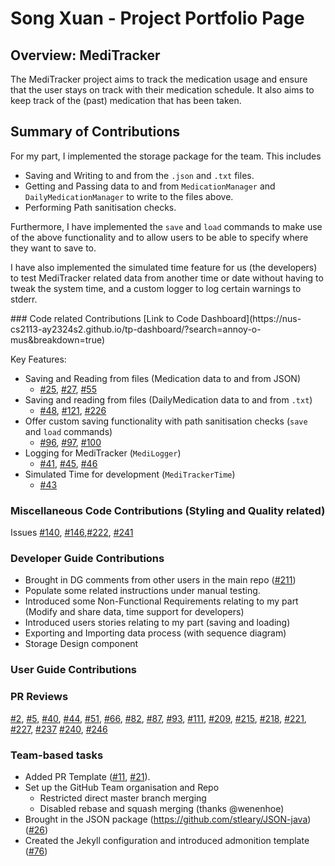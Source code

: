 # Song Xuan - Project Portfolio Page

## Overview: MediTracker
The MediTracker project aims to track the medication usage and ensure that the user stays on track with their medication schedule.
It also aims to keep track of the (past) medication that has been taken.

## Summary of Contributions
For my part, I implemented the storage package for the team. This includes 
- Saving and Writing to and from the `.json` and `.txt` files.
- Getting and Passing data to and from `MedicationManager` and `DailyMedicationManager` to write to the files above.
- Performing Path sanitisation checks.

Furthermore, I have implemented the `save` and `load` commands to make use of the above functionality and to allow 
users to be able to specify where they want to save to.

I have also implemented the simulated time feature for us (the developers) to test MediTracker related data from 
another time or date without having to tweak the system time, and a custom logger to log certain warnings to stderr.

<div style="page-break-after: always;"></div>
### Code related Contributions
[Link to Code Dashboard](https://nus-cs2113-ay2324s2.github.io/tp-dashboard/?search=annoy-o-mus&breakdown=true)

Key Features:
- Saving and Reading from files (Medication data to and from JSON)
  - [#25](https://github.com/AY2324S2-CS2113T-T09-1/tp/issues/25), [#27](https://github.com/AY2324S2-CS2113T-T09-1/tp/issues/27), [#55](https://github.com/AY2324S2-CS2113T-T09-1/tp/issues/55)
- Saving and reading from files (DailyMedication data to and from `.txt`)
  - [#48](https://github.com/AY2324S2-CS2113T-T09-1/tp/issues/48), [#121](https://github.com/AY2324S2-CS2113T-T09-1/tp/issues/121), [#226](https://github.com/AY2324S2-CS2113T-T09-1/tp/issues/226)
- Offer custom saving functionality with path sanitisation checks (`save` and `load` commands)
  - [#96](https://github.com/AY2324S2-CS2113T-T09-1/tp/issues/96), [#97](https://github.com/AY2324S2-CS2113T-T09-1/tp/issues/97), [#100](https://github.com/AY2324S2-CS2113T-T09-1/tp/issues/100)
- Logging for MediTracker (`MediLogger`)
  - [#41](https://github.com/AY2324S2-CS2113T-T09-1/tp/issues/41), [#45](https://github.com/AY2324S2-CS2113T-T09-1/tp/issues/45), [#46](https://github.com/AY2324S2-CS2113T-T09-1/tp/issues/46)
- Simulated Time for development (`MediTrackerTime`)
  - [#43](https://github.com/AY2324S2-CS2113T-T09-1/tp/issues/43)


### Miscellaneous Code Contributions (Styling and Quality related)
Issues [#140](https://github.com/AY2324S2-CS2113T-T09-1/tp/issues/140), [#146](https://github.com/AY2324S2-CS2113T-T09-1/tp/issues/146),[#222](https://github.com/AY2324S2-CS2113T-T09-1/tp/issues/222), [#241](https://github.com/AY2324S2-CS2113T-T09-1/tp/issues/241)

### Developer Guide Contributions
- Brought in DG comments from other users in the main repo ([#211](https://github.com/AY2324S2-CS2113T-T09-1/tp/issues/211))
- Populate some related instructions under manual testing.
- Introduced some Non-Functional Requirements relating to my part (Modify and share data, time support for developers)
- Introduced users stories relating to my part (saving and loading)
- Exporting and Importing data process (with sequence diagram)
- Storage Design component

### User Guide Contributions
<!-- To talk about Issue 25 -->

### PR Reviews
[#2](https://github.com/AY2324S2-CS2113T-T09-1/tp/pull/2), [#5](https://github.com/AY2324S2-CS2113T-T09-1/tp/pull/5), 
[#40](https://github.com/AY2324S2-CS2113T-T09-1/tp/pull/40), [#44](https://github.com/AY2324S2-CS2113T-T09-1/tp/pull/44), 
[#51](https://github.com/AY2324S2-CS2113T-T09-1/tp/pull/51), [#66](https://github.com/AY2324S2-CS2113T-T09-1/tp/pull/66), 
[#82](https://github.com/AY2324S2-CS2113T-T09-1/tp/pull/82), [#87](https://github.com/AY2324S2-CS2113T-T09-1/tp/pull/87), 
[#93](https://github.com/AY2324S2-CS2113T-T09-1/tp/pull/93), [#111](https://github.com/AY2324S2-CS2113T-T09-1/tp/pull/111), 
[#209](https://github.com/AY2324S2-CS2113T-T09-1/tp/pull/209), [#215](https://github.com/AY2324S2-CS2113T-T09-1/tp/pull/215), 
[#218](https://github.com/AY2324S2-CS2113T-T09-1/tp/pull/218), [#221](https://github.com/AY2324S2-CS2113T-T09-1/tp/pull/221), 
[#227](https://github.com/AY2324S2-CS2113T-T09-1/tp/pull/227), [#237](https://github.com/AY2324S2-CS2113T-T09-1/tp/pull/237)
[#240](https://github.com/AY2324S2-CS2113T-T09-1/tp/pull/240), [#246](https://github.com/AY2324S2-CS2113T-T09-1/tp/pull/246)


### Team-based tasks
- Added PR Template ([#11](https://github.com/AY2324S2-CS2113T-T09-1/tp/issues/11), [#21](https://github.com/AY2324S2-CS2113T-T09-1/tp/issues/21)).
- Set up the GitHub Team organisation and Repo
  - Restricted direct master branch merging
  - Disabled rebase and squash merging (thanks @wenenhoe)
- Brought in the JSON package (https://github.com/stleary/JSON-java) ([#26](https://github.com/AY2324S2-CS2113T-T09-1/tp/issues/26))
- Created the Jekyll configuration and introduced admonition template ([#76](https://github.com/AY2324S2-CS2113T-T09-1/tp/issues/76))
